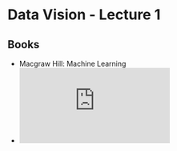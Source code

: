# Data Vision - Lecture 1

## Books
 - Macgraw Hill: Machine Learning
 - ![Bishop: Pattern Recognition and Machine Learning](https://www.microsoft.com/en-us/research/uploads/prod/2006/01/Bishop-Pattern-Recognition-and-Machine-Learning-2006.pdf)
